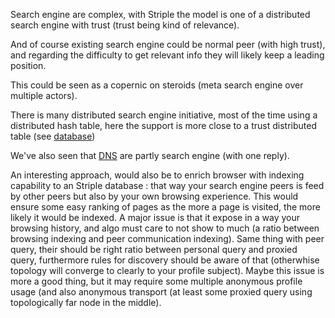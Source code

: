 [hm]: # (+++)
[hm]: # (date = "2015-05-30T12:43:26+01:00")
[hm]: # (draft = true)
[hm]: # (title = "Search engine and striple")
[hm]: # (categories = ["Striple","Concept"])
[hm]: # (tags = ["search"])
[hm]: # (+++)


Search engine are complex, with Striple the model is one of a distributed search engine with trust (trust being kind of relevance).

And of course existing search engine could be normal peer (with high trust), and regarding the difficulty to get relevant info they will likely keep a leading position.

This could be seen as a copernic on steroids (meta search engine over multiple actors).

There is many distributed search engine initiative, most of the time using a distributed hash table, here the support is more close to a trust distributed table (see [database](./database.md))

We've also seen that [DNS](./dns.md) are partly search engine (with one reply).

An interesting approach, would also be to enrich browser with indexing capability to an Striple database : that way your search engine peers is feed by other peers but also by your own browsing experience. 
This would ensure some easy ranking of pages as the more a page is visited, the more likely it would be indexed.
A major issue is that it expose in a way your browsing history, and algo must care to not show to much (a ratio between browsing indexing and peer communication indexing).
Same thing with peer query, their should be right ratio between personal query and proxied query, furthermore rules for discovery should be aware of that (otherwhise topology will converge to clearly to your profile subject). 
Maybe this issue is more a good thing, but it may require some multiple anonymous profile usage (and also anonymous transport (at least some proxied query using topologically far node in the middle).

